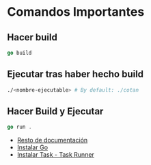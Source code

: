 # Comandos Importantes

## Hacer build

```go
go build
```

## Ejecutar tras haber hecho build

```bash
./<nombre-ejecutable> # By default: ./cotan
```

## Hacer Build y Ejecutar

```go
go run .
```

- [Resto de documentación](./docs/README.md)
- [Instalar Go](https://go.dev/doc/install)
- [Instalar Task - Task Runner](https://taskfile.dev/installation/)
